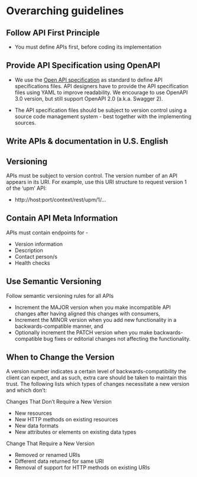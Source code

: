 # Overarching guidelines

## Follow API First Principle

- You must define APIs first, before coding its implementation

## Provide API Specification using OpenAPI

- We use the [Open API specification](https://swagger.io/specification/) as standard to define API specifications files. API designers have to provide the API specification files using YAML to improve readability. We encourage to use OpenAPI 3.0 version, but still support OpenAPI 2.0 (a.k.a. Swagger 2).

- The API specification files should be subject to version control using a source code management system - best together with the implementing sources.

## Write APIs & documentation in U.S. English

## Versioning

APIs must be subject to version control. The version number of an API appears in its URI. For example, use this URI structure to request version 1 of the ‘upm’ API:

- http://host:port/context/rest/upm/1/...

## Contain API Meta Information

APIs must contain endpoints for -

- Version information
- Description
- Contact person/s
- Health checks

## Use Semantic Versioning

Follow semantic versioning rules for all APIs

- Increment the MAJOR version when you make incompatible API changes after having aligned this changes with consumers,
- Increment the MINOR version when you add new functionality in a backwards-compatible manner, and
- Optionally increment the PATCH version when you make backwards-compatible bug fixes or editorial changes not affecting the functionality.

## When to Change the Version

A version number indicates a certain level of backwards-compatibility the client can expect, and as such, extra care should be taken to maintain this trust. The following lists which types of changes necessitate a new version and which don’t:

Changes That Don’t Require a New Version
- New resources
- New HTTP methods on existing resources
- New data formats
- New attributes or elements on existing data types

Change That Require a New Version
- Removed or renamed URIs
- Different data returned for same URI
- Removal of support for HTTP methods on existing URIs
